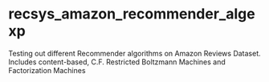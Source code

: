 # recsys_amazon_recommender_algexp
Testing out different Recommender algorithms on Amazon Reviews Dataset. Includes content-based, C.F. Restricted Boltzmann Machines and Factorization Machines
